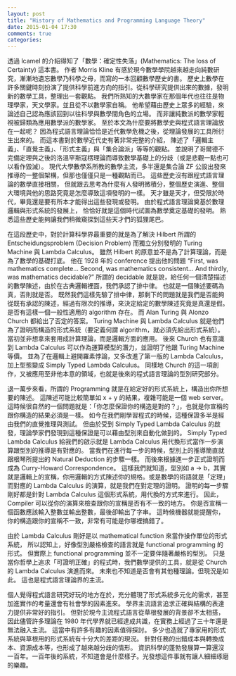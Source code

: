 ```yaml
---
layout: post
title: "History of Mathematics and Programming Language Theory"
date: 2015-01-04 17:30
comments: true
categories: 
---
```


[](https://cdn-images-1.medium.com/max/2400/0*0Qm8Sd_QQLodInAN.jpg)

透過 lcamel 的介紹得知了「數學：確定性失落」(Mathematics: The loss of Certainty) 這本書。 作者 Morris Kline 有感於現今數學學院越來越走向純數研究，漸漸地遺忘數學乃科學之母，而寫的一本回顧數學歷史的書。 歷史上數學在許多關鍵時刻扮演了提供科學前進方向的指引。從科學研究提供出來的數據，發明新的數學工具，整理出一套觀點。 我們所熟知的大數學家在那個年代也往往是物理學家，天文學家。並且從不以數學家自稱。 他希望藉由歷史上眾多的經驗，來論述自己認為應該回到以往科學與數學間角色的立場。 而非讓純數派的數學家輕視被歸類為應用數學派的數學家。 至於本文為什麼要將數學史與程式語言理論放在一起呢？ 因為程式語言理論恰恰是近代數學危機之後，從理論發展的工具所衍生出來的。 而這本書對於數學近代史有著非常完整的介紹， 陳述了「邏輯主義」、「直覺主義」、「形式主義」與「集合論派」等等的觀點。 並說明了哥爾德不完備定理與之後的洛溫罕斯寇楞理論而導致數學基礎上的分歧（或是悲觀一點也可以看作毀滅）。 現代大學數學系所教的數學主流，多半還是集合論 ZF 公設出發來推導的一整個架構，但那也僅僅只是一種觀點而已。 這些歷史沒有跟程式語言理論的數學直接相關， 但就跟去思考為什麼有人發明微積分，整個歷史演進、整個大環境與他的思路究竟是怎麼導致這項發明的一樣。 天才雖是天才，但受限於時代，畢竟還是要有所本才能得出這些發現或發明。 由於程式語言理論奠基於數理邏輯與形式系統的發展上， 恰恰好就是這個時代試圖為數學奠定基礎的發明。 熟悉這些歷史能夠讓我們稍微窺探到這些天才們的狐狸尾巴。

在這段歷史中，對於計算科學界最重要的就是為了解決 Hilbert 所謂的 Entscheidungsproblem (Decision Problem) 而獨立分別發明的 Turing Machine 與 Lambda Calculus。 雖然 Hilbert 的原意並不是為了計算理論，而是為了數學的基礎打底。 他在 1928 年的 conference 提出他的問題 “First, was mathematics complete… Second, was mathematics consistent… And thirdly, was mathematics decidable?” 所謂的 decidable 就是說，給任何一個清楚描述的數學陳述，由於在古典邏輯裡面，我們承認了排中律。 也就是一個陳述要碼為真，否則就是否。 既然我們這樣先驗了排中律，那剩下的問題就是我們是否能夠從既有承認的陳述，經過有限次的推導，來決定給定的數學陳述究竟是真還是假。 是否有這樣一個一般性適用的 algorithm 存在。 而 Alan Turing 與 Alonzo Church 都給出了否定的答案。 Turing Machine 與 Lambda Calculus 就是他們為了證明而構造的形式系統（要定義何謂 algorithm，就必須先給出形式系統）。 當初並非想拿來套用成計算理論，而是邏輯方面的應用。 後來 Church 也有意識到 Lambda Calculus 可以作為運算模型的潛力，並證明了他跟 Turing Machine 等價。 並為了在邏輯上避開羅素悖論，又多改進了第一版的 Lambda Calculus，加上型態變成 Simply Typed Lambda Calculus。 同樣地 Church 的這一項創作，又被應用至非他本意的領域，也就是後來的程式語言理論的型別研究部分。

退一萬步來看，所謂的 Programming 就是在給定好的形式系統上，構造出你所想要的陳述。 這陳述可能比較簡單如 x + y 的結果，複雜可能是一個 web server。 這時候很自然的一個問題就是：「你怎麼保證你的構造是對的？」，也就是你宣稱的跟你構造的結果必須是一樣。 如今在我們剛學習程式的時候，這種保證多半是經由我們的直覺推理與測試。 但由於受到 Simply Typed Lambda Calculus 的啟發，理論學家們發現到這種保證是可以藉由型別來自動化做到的。 Simply Typed Lambda Calculus 給我們的啟示就是 Lambda Calculus 用代換形式當作一步演算跟型別的推導是有對應的。 當我們在進行每一步的時候，型別上的推導簡直就跟根琴所提出的 Natural Deduction 的步驟一樣。 而後來根據進一步正式證明而成為 Curry-Howard Correspondence。 這樣我們就知道，型別如 a -> b，其實就是邏輯上的宣稱，你用邏輯的方式陳述你的規格。或是數學的術語就是「定理」 而對應的 Lambda Calculus 的演算，就是我們在對定理的證明。 證明的每一步驟剛好都是針對 Lambda Calculus 這個形式系統，用代換的方式來進行。 因此，Compiler 可以從你的演算來檢查跟你的宣稱是否有不一致的地方。 你是否宣稱一個函數應該輸入整數並輸出整數，最後卻輸出了字串。 這時候機器就能提醒你，你的構造跟你的宣稱不一致，非常有可能是你哪裡搞錯了。

由於 Lambda Calculus 剛好是以 mathematical function 來當作操作單位的形式系統， 所以認知上，好像型別嚴格檢查的語言就是 functional programming 的形式。 但實際上 functional programming 並不一定要伴隨著嚴格的型別。 只是當你哲學上追求「可證明正確」的程式時，我們數學提供的工具，就是從 Church 的 Lambda Calculus 演進而來。 未來也不知道是否會有其他種理論。但現況是如此。 這也是程式語言理論界的主流。

個人覺得程式語言研究好玩的地方在於，充分體現了形式系統多元化的需求，甚至加進實作的考量還會有社會學的因素進來。 學界主流語言追求正確與結構的表達力提供非常好的指引。 但對於現今主流程式語言從草根發展的背景卻不太相搭， 因此儘管許多理論在 1980 年代學界就已經達成共識，在實務上經過了三十年還是無法融入主流。 這當中有許多有趣的因素值得探討。 多少也造就了專家用的形式系統與草根用的形式系統有十分大的差距的現況。 針對任務的出錯成本與轉換成本、資源成本等，也形成了越來越分歧的情形。 資訊科學的蓬勃發展算一算還沒一百年。一百年後的系統，不知道會是什麼樣子。光發想這件事就有讓人細細琢磨的樂趣。
